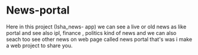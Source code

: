 # News-portal
Here in this project (Isha_news- app) we can see a live or old news as like portal and see  also ipl, finance , politics kind of news and we can also seach too see other news on web page called news portal that's was i make a web project to share you.
